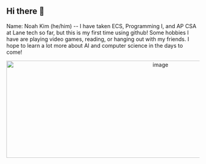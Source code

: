 ## Hi there 👋
Name: Noah Kim (he/him) -- 
I have taken ECS, Programming I, and AP CSA at Lane tech so far, but this is my first time using github! Some hobbies I have are playing video games, reading, or hanging out with my friends. I hope to learn a lot more about AI and computer science in the days to come!

<p align="center">
  <img width="788" height="254" alt="image" src="https://github.com/user-attachments/assets/1b68bb0e-588d-4e20-8954-b5ffd4ff73a3" />
</p>

<!--
**NoahK101424/NoahK101424** is a ✨ _special_ ✨ repository because its `README.md` (this file) appears on your GitHub profile.

Here are some ideas to get you started:

- 🔭 I’m currently working on ...
- 🌱 I’m currently learning ...
- 👯 I’m looking to collaborate on ...
- 🤔 I’m looking for help with ...
- 💬 Ask me about ...
- 📫 How to reach me: ...
- 😄 Pronouns: ...
- ⚡ Fun fact: ...
-->
